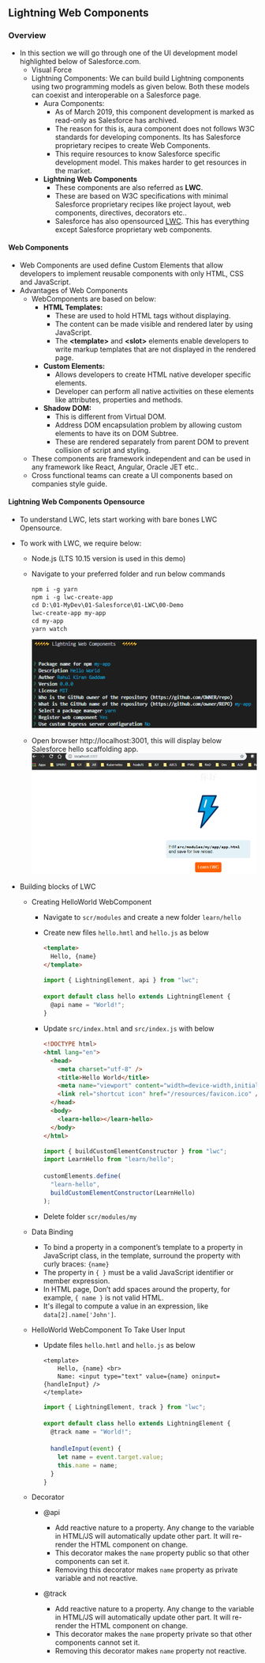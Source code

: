 ## Lightning Web Components

### Overview

- In this section we will go through one of the UI development model highlighted below of Salesforce.com.
  - Visual Force
  - Lightning Components: We can build build Lightning components using two programming models as given below. Both these models can coexist and interoperable on a Salesforce page.
    - Aura Components:
      - As of March 2019, this component development is marked as read-only as Salesforce has archived.
      - The reason for this is, aura component does not follows W3C standards for developing components. Its has Salesforce proprietary recipes to create Web Components.
      - This require resources to know Salesforce specific development model. This makes harder to get resources in the market.
    - **Lightning Web Components**
      - These components are also referred as **LWC**.
      - These are based on W3C specifications with minimal Salesforce proprietary recipes like project layout, web components, directives, decorators etc..
      - Salesforce has also opensourced [LWC](https://lwc.dev). This has everything except Salesforce proprietary web components.

#### Web Components

- Web Components are used define Custom Elements that allow developers to implement reusable components with only HTML, CSS and JavaScript.
- Advantages of Web Components
  - WebComponents are based on below:
    - **HTML Templates:**
      - These are used to hold HTML tags without displaying.
      - The content can be made visible and rendered later by using JavaScript.
      - The **\<template\>** and **\<slot\>** elements enable developers to write markup templates that are not displayed in the rendered page.
    - **Custom Elements:**
      - Allows developers to create HTML native developer specific elements.
      - Developer can perform all native activities on these elements like attributes, properties and methods.
    - **Shadow DOM:**
      - This is different from Virtual DOM.
      - Address DOM encapsulation problem by allowing custom elements to have its on DOM Subtree.
      - These are rendered separately from parent DOM to prevent collision of script and styling.
  - These components are framework independent and can be used in any framework like React, Angular, Oracle JET etc..
  - Cross functional teams can create a UI components based on companies style guide.

#### Lightning Web Components Opensource

- To understand LWC, lets start working with bare bones LWC Opensource.
- To work with LWC, we require below:

  - Node.js (LTS 10.15 version is used in this demo)
  - Navigate to your preferred folder and run below commands

    ```script
    npm i -g yarn
    npm i -g lwc-create-app
    cd D:\01-MyDev\01-Salesforce\01-LWC\00-Demo
    lwc-create-app my-app
    cd my-app
    yarn watch

    ```

    ![](../../01-Images/15-LWCOpenSourceInstall.png)

  - Open browser http://localhost:3001, this will display below Salesforce hello scaffolding app.
    ![](../../01-Images/16-LWCHello.png)

- Building blocks of LWC

  - Creating HelloWorld WebComponent

    - Navigate to `scr/modules` and create a new folder `learn/hello`
    - Create new files `hello.hmtl` and `hello.js` as below

      ```html
      <template>
        Hello, {name}
      </template>
      ```

      ```javascript
      import { LightningElement, api } from "lwc";

      export default class hello extends LightningElement {
        @api name = "World!";
      }
      ```

    - Update `src/index.html` and `src/index.js` with below

      ```html
      <!DOCTYPE html>
      <html lang="en">
        <head>
          <meta charset="utf-8" />
          <title>Hello World</title>
          <meta name="viewport" content="width=device-width,initial-scale=1" />
          <link rel="shortcut icon" href="/resources/favicon.ico" />
        </head>
        <body>
          <learn-hello></learn-hello>
        </body>
      </html>
      ```

      ```javascript
      import { buildCustomElementConstructor } from "lwc";
      import LearnHello from "learn/hello";

      customElements.define(
        "learn-hello",
        buildCustomElementConstructor(LearnHello)
      );
      ```

    - Delete folder `scr/modules/my`

  - Data Binding

    - To bind a property in a component’s template to a property in JavaScript class, in the template, surround the property with curly braces: `{name}`
    - The property in `{ }` must be a valid JavaScript identifier or member expression.
    - In HTML page, Don’t add spaces around the property, for example, `{ name }` is not valid HTML.
    - It's illegal to compute a value in an expression, like `data[2].name['John']`.

  - HelloWorld WebComponent To Take User Input

    - Update files `hello.hmtl` and `hello.js` as below

      ```
      <template>
          Hello, {name} <br>
          Name: <input type="text" value={name} oninput={handleInput} />
      </template>
      ```

      ```javascript
      import { LightningElement, track } from "lwc";

      export default class hello extends LightningElement {
        @track name = "World!";

        handleInput(event) {
          let name = event.target.value;
          this.name = name;
        }
      }
      ```

  - Decorator

    - @api

      - Add reactive nature to a property. Any change to the variable in HTML/JS will automatically update other part. It will re-render the HTML component on change.
      - This decorator makes the `name` property public so that other components can set it.
      - Removing this decorator makes `name` property as private variable and not reactive.

    - @track

      - Add reactive nature to a property. Any change to the variable in HTML/JS will automatically update other part. It will re-render the HTML component on change.
      - This decorator makes the `name` property private so that other components cannot set it.
      - Removing this decorator makes `name` property not reactive.
